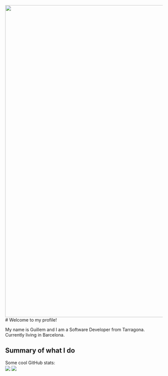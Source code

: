 <img src="https://stoicquotesapi.com/v1/api/quotes/random" alt="" width="1000" />
# Welcome to my profile!

My name is Guillem and I am a Software Developer from Tarragona. 
Currently living in Barcelona.

## Summary of what I do

Some cool GitHub stats:
</br>
<img align="center" src="https://github-readme-stats.vercel.app/api?username=guillemsarda" />
<img align="center" src="https://github-readme-streak-stats.herokuapp.com/?user=guillemsarda" />
